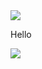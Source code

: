 <img src="http://www.feelguide.com/wp-content/uploads/2011/02/Kinema2.jpg">

Hello

<img src="http://www.magic4walls.com/wp-content/uploads/2014/03/lamp-glass-reflection-lights-table-photo-dark-widescreen.jpg">